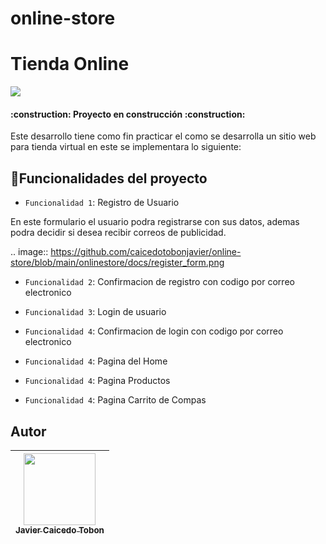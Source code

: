 # online-store

<h1>Tienda Online</h1>

<p text-align="left">
   <img src="https://img.shields.io/badge/STATUS-EN%20DESAROLLO-green">
</p>

<h4 text-align="center">
:construction: Proyecto en construcción :construction:
</h4>

Este desarrollo tiene como fin practicar el como se desarrolla un sitio web para tienda virtual en este se implementara lo siguiente:

## :hammer:Funcionalidades del proyecto

- `Funcionalidad 1`: Registro de Usuario

En este formulario el usuario podra registrarse con sus datos, ademas podra decidir si desea recibir correos de publicidad.

.. image:: https://github.com/caicedotobonjavier/online-store/blob/main/onlinestore/docs/register_form.png



- `Funcionalidad 2`: Confirmacion de registro con codigo por correo electronico

- `Funcionalidad 3`: Login de usuario

- `Funcionalidad 4`: Confirmacion de login con codigo por correo electronico

- `Funcionalidad 4`: Pagina del Home

- `Funcionalidad 4`: Pagina Productos

- `Funcionalidad 4`: Pagina Carrito de Compas


## Autor

| [<img src="https://avatars.githubusercontent.com/u/174378354?v=4" width=115><br><sub>Javier Caicedo Tobon</sub>](https://github.com/caicedotobonjavier)|
| :---: |